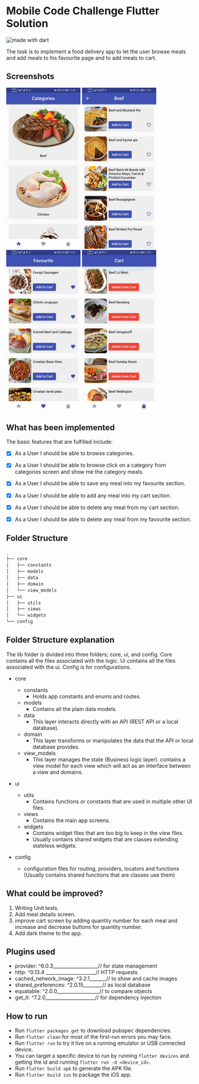 # Mobile Code Challenge Flutter Solution

<img src="https://img.shields.io/badge/made%20with-dart-blue.svg" alt="made with dart">

The task is to implement a food delivery app to let the user browse meals and add meals to his favourite page and to add meals to cart.

## Screenshots
<img src="https://github.com/Abdullah-Jacksi/food_delivery_app_case_study/blob/master/screenshots/1.jpeg" width="200" /> <img src="https://github.com/Abdullah-Jacksi/food_delivery_app_case_study/blob/master/screenshots/2.jpeg" width="200" /> <img src="https://github.com/Abdullah-Jacksi/food_delivery_app_case_study/blob/master/screenshots/3.jpeg" width="200" /> <img src="https://github.com/Abdullah-Jacksi/food_delivery_app_case_study/blob/master/screenshots/4.jpeg" width="200" />


## What has been implemented
The basic features that are fulfilled include:

- [x] As a User I should be able to browse categories.
- [x] As a User I should be able to browse click on a category from categories screen and show me the category meals.
- [x] As a User I should be able to save any meal into my favourite section.
- [x] As a User I should be able to add any meal into my cart section.
- [x] As a User I should be able to delete any meal from my cart section.
- [x] As a User I should be able to delete any meal from my favourite section.



## Folder Structure
```bash
.
├── core
│   ├── constants
│   ├── models
│   ├── data
│   ├── domain
│   └── view_models
├── ui
│   ├── utils
│   ├── views
│   └── widgets
└── config

```

## Folder Structure explanation
The lib folder is divided into three folders; core, ui, and config. Core contains all the files associated with the logic. Ui contains all the files associated with the ui. Config is for configurations.

* core
    * constants
        * Holds app constants and enums and routes.
    * models
        * Contains all the plain data models.
    * data
        * This layer interacts directly with an API (REST API or a local database).
    * domain
        * This layer transforms or manipulates the data that the API or local database provides.
    * view_models
        * This layer manages the state (Business logic layer). contains a view model for each view which will act as an interface between a view and domains.
    
* ui
    * utils
        * Contains functions or constants that are used in multiple other UI files.
    * views
        * Contains the main app screens.
    * widgets
        * Contains widget files that are too big to keep in the view files.
        * Usually contains shared widgets that are classes extending stateless widgets.

* config
    * configuration files for routing, providers, locators and functions (Usually contains shared functions that are classes use them)


## What could be improved?
1. Writing Unit tests.
2. Add meal details screen.
3. improve cart screen by adding quantity number for each meal and increase and decrease buttons for quantity number.
4. Add dark theme to the app.


## Plugins used ##
- provider: ^6.0.3___________________// for state management
- http: ^0.13.4 _____________________// HTTP requests
- cached_network_image: ^3.2.1_______// to show and cache images
- shared_preferences: ^2.0.15________// as local database
- equatable: ^2.0.0__________________// to compare objects
- get_it: ^7.2.0_____________________// for dependency injection



## How to run ##
- Run `flutter packages get` to download pubspec dependencies.
- Run `flutter clean` for most of the first-run errors you may face.
- Run `flutter run` to try it live on a running emulator or USB connected device.
- You can target a specific device to run by running `flutter devices` and getting the id and running `flutter run -d <device_id>`.
- Run `flutter build apk` to generate the APK file.
- Run `flutter build ios` to package the iOS app.